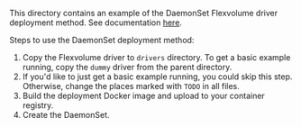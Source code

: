 This directory contains an example of the DaemonSet Flexvolume driver deployment method. See documentation [here](https://github.com/kubernetes/community/blob/master/contributors/design-proposals/storage/flexvolume-deployment.md#recommended-driver-deployment-method).

Steps to use the DaemonSet deployment method:
1. Copy the Flexvolume driver to `drivers` directory. To get a basic example running, copy the `dummy` driver from the parent directory.
1. If you'd like to just get a basic example running, you could skip this step. Otherwise, change the places marked with `TODO` in all files.
1. Build the deployment Docker image and upload to your container registry.
1. Create the DaemonSet.
